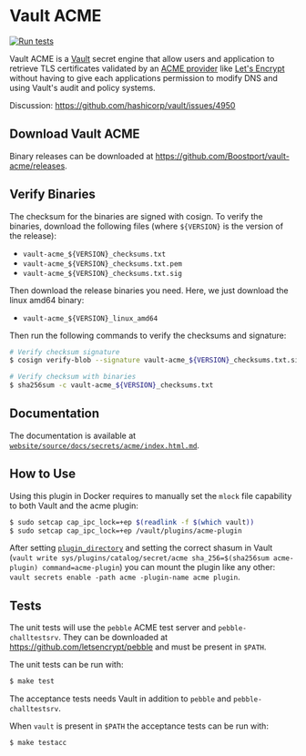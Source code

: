 # Vault ACME
[![Run tests](https://github.com/Boostport/vault-acme/actions/workflows/test.yml/badge.svg)](https://github.com/Boostport/vault-acme/actions/workflows/test.yml)

Vault ACME is a [Vault](https://www.vaultproject.io/) secret engine that allow
users and application to retrieve TLS certificates validated by an [ACME provider](https://tools.ietf.org/html/rfc8555)
like [Let's Encrypt](https://letsencrypt.org/) without having to give each
applications permission to modify DNS and using Vault's audit and policy systems.

Discussion: https://github.com/hashicorp/vault/issues/4950

## Download Vault ACME
Binary releases can be downloaded at https://github.com/Boostport/vault-acme/releases.

## Verify Binaries
The checksum for the binaries are signed with cosign. To verify the binaries, download the following files (where
`${VERSION}` is the version of the release):
- `vault-acme_${VERSION}_checksums.txt`
- `vault-acme_${VERSION}_checksums.txt.pem`
- `vault-acme_${VERSION}_checksums.txt.sig`

Then download the release binaries you need. Here, we just download the linux amd64 binary:
-  `vault-acme_${VERSION}_linux_amd64`

Then run the following commands to verify the checksums and signature:
```sh
# Verify checksum signature
$ cosign verify-blob --signature vault-acme_${VERSION}_checksums.txt.sig --certificate vault-acme_${VERSION}_checksums.txt.pem vault-acme_${VERSION}_checksums.txt --certificate-identity "https://github.com/Boostport/vault-acme/.github/workflows/release.yml@refs/tags/v${VERSION}" --certificate-oidc-issuer "https://token.actions.githubusercontent.com"

# Verify checksum with binaries
$ sha256sum -c vault-acme_${VERSION}_checksums.txt
```

## Documentation
The documentation is available at [`website/source/docs/secrets/acme/index.html.md`](website/source/docs/secrets/acme/index.html.md).

## How to Use
Using this plugin in Docker requires to manually set the `mlock` file capability
to both Vault and the acme plugin:

```sh
$ sudo setcap cap_ipc_lock=+ep $(readlink -f $(which vault))
$ sudo setcap cap_ipc_lock=+ep /vault/plugins/acme-plugin
```

After setting [`plugin_directory`](https://www.vaultproject.io/docs/configuration/#plugin_directory)
and setting the correct shasum in Vault (`vault write sys/plugins/catalog/secret/acme sha_256=$(sha256sum acme-plugin) command=acme-plugin`)
you can mount the plugin like any other: `vault secrets enable -path acme -plugin-name acme plugin`.


## Tests
The unit tests will use the `pebble` ACME test server and `pebble-challtestsrv`.
They can be downloaded at https://github.com/letsencrypt/pebble and must be
present in `$PATH`.

The unit tests can be run with:

```bash
$ make test
```

The acceptance tests needs Vault in addition to `pebble` and `pebble-challtestsrv`.

When `vault` is present in `$PATH` the acceptance tests can be run with:

```bash
$ make testacc
```
